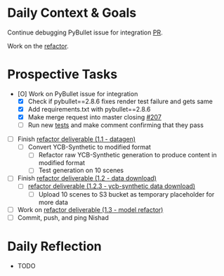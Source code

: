 # Daily Context & Goals

Continue debugging PyBullet issue for integration [PR](https://github.com/probcomp/GenSceneGraphs.jl/pull/188).

Work on the [refactor](RefactorDerenderingUsingGenSceneGraphs.md).

# Prospective Tasks

* [O] Work on PyBullet issue for integration
    * [X] Check if pybullet==2.8.6 fixes render test failure and gets same
    * [X] Add requirements.txt with pybullet==2.8.6
    * [X] Make merge request into master closing [#207](https://github.com/probcomp/GenSceneGraphs.jl/issues/207)
    * [ ] Run new [tests](tests) and make comment confirming that they pass
* [ ] Finish [refactor deliverable (1.1 - datagen)](RefactorDerenderingUsingGenSceneGraphs.md#Deliverables)
    * [ ] Convert YCB-Synthetic to modified format
        * [ ] Refactor raw YCB-Synthetic generation to produce content in modified format
        * [ ] Test generation on 10 scenes
* [ ] Finish [refactor deliverable (1.2 - data download)](RefactorDerenderingUsingGenSceneGraphs.md#Deliverables)
    * [ ] [refactor deliverable (1.2.3 - ycb-synthetic data download)](RefactorDerenderingUsingGenSceneGraphs.md#Deliverables)
        * [ ] Upload 10 scenes to S3 bucket as temporary placeholder for more data
* [ ] Work on [refactor deliverable (1.3 - model refactor)](RefactorDerenderingUsingGenSceneGraphs.md#Deliverables)
* [ ] Commit, push, and ping Nishad

# Daily Reflection

* TODO
